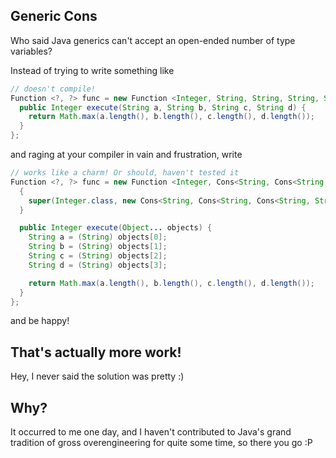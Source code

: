 Generic Cons
------------

Who said Java generics can't accept an open-ended number of type variables? 

Instead of trying to write something like
```java
// doesn't compile!
Function <?, ?> func = new Function <Integer, String, String, String, String>() {
  public Integer execute(String a, String b, String c, String d) {
    return Math.max(a.length(), b.length(), c.length(), d.length());
  }
};
```

and raging at your compiler in vain and frustration, write

```java
// works like a charm! Or should, haven't tested it
Function <?, ?> func = new Function <Integer, Cons<String, Cons<String, Cons<String, String>>>>() {
  {
    super(Integer.class, new Cons<String, Cons<String, Cons<String, String>>>() {});
  }

  public Integer execute(Object... objects) {
    String a = (String) objects[0];
    String b = (String) objects[1];
    String c = (String) objects[2];
    String d = (String) objects[3];

    return Math.max(a.length(), b.length(), c.length(), d.length());
  }
};
```

and be happy!


That's actually more work!
--------------------------

Hey, I never said the solution was pretty :)


Why?
----

It occurred to me one day, and I haven't contributed to Java's grand tradition of gross overengineering for quite some time, so there you go :P

